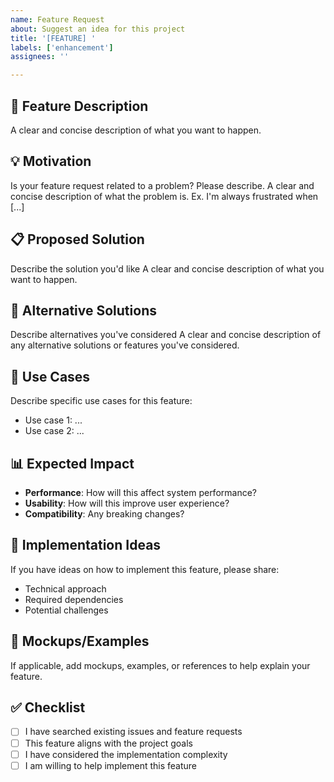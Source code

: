 ```yaml
---
name: Feature Request
about: Suggest an idea for this project
title: '[FEATURE] '
labels: ['enhancement']
assignees: ''

---
```


## 🚀 Feature Description
A clear and concise description of what you want to happen.

## 💡 Motivation
Is your feature request related to a problem? Please describe.
A clear and concise description of what the problem is. Ex. I'm always frustrated when [...]

## 📋 Proposed Solution
Describe the solution you'd like
A clear and concise description of what you want to happen.

## 🔄 Alternative Solutions
Describe alternatives you've considered
A clear and concise description of any alternative solutions or features you've considered.

## 🎯 Use Cases
Describe specific use cases for this feature:
- Use case 1: ...
- Use case 2: ...

## 📊 Expected Impact
- **Performance**: How will this affect system performance?
- **Usability**: How will this improve user experience?
- **Compatibility**: Any breaking changes?

## 🔧 Implementation Ideas
If you have ideas on how to implement this feature, please share:
- Technical approach
- Required dependencies
- Potential challenges

## 📸 Mockups/Examples
If applicable, add mockups, examples, or references to help explain your feature.

## ✅ Checklist
- [ ] I have searched existing issues and feature requests
- [ ] This feature aligns with the project goals
- [ ] I have considered the implementation complexity
- [ ] I am willing to help implement this feature
